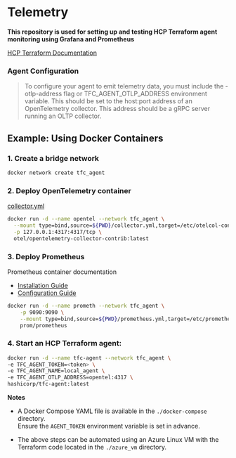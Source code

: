 # Telemetry

**This repository is used for setting up and testing HCP Terraform agent monitoring using Grafana and Prometheus**

[HCP Terraform Documentation](https://developer.hashicorp.com/terraform/cloud-docs/agents/telemetry)

### Agent Configuration
> To configure your agent to emit telemetry data, you must include the -otlp-address flag or TFC_AGENT_OTLP_ADDRESS environment variable. This should be set to the host:port address of an OpenTelemetry collector. This address should be a gRPC server running an OLTP collector.


## Example: Using Docker Containers

### 1. Create a bridge network 
```bash
docker network create tfc_agent
```

### 2. Deploy OpenTelemetry container

[collector.yml](https://github.com/open-telemetry/opentelemetry-collector-releases/blob/main/distributions/otelcol-contrib/config.yaml)
```bash
docker run -d --name opentel --network tfc_agent \
  --mount type=bind,source=${PWD}/collector.yml,target=/etc/otelcol-contrib/config.yaml \
  -p 127.0.0.1:4317:4317/tcp \
  otel/opentelemetry-collector-contrib:latest
```


### 3. Deploy Prometheus </br>
Prometheus container documentation </br>
 - [Installation Guide](https://prometheus.io/docs/prometheus/latest/installation/) </br>
 - [Configuration Guide](https://prometheus.io/docs/prometheus/latest/configuration/configuration/#static_config) </br>

```bash
docker run -d --name prometh --network tfc_agent \
    -p 9090:9090 \
    --mount type=bind,source=${PWD}/prometheus.yml,target=/etc/prometheus/prometheus.yml \
    prom/prometheus
```

### 4. Start an HCP Terraform agent:
```bash
docker run -d --name tfc-agent --network tfc_agent \
-e TFC_AGENT_TOKEN=<token> \
-e TFC_AGENT_NAME=local_agent \
-e TFC_AGENT_OTLP_ADDRESS=opentel:4317 \
hashicorp/tfc-agent:latest
```

**Notes**
- A Docker Compose YAML file is available in the `./docker-compose` directory.</br>
Ensure the `AGENT_TOKEN` environment variable is set in advance.

- The above steps can be automated using an Azure Linux VM with the Terraform code located in the `./azure_vm` directory.

